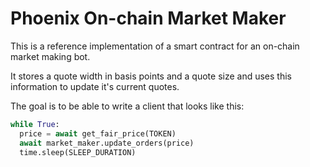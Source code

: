 # Phoenix On-chain Market Maker

This is a reference implementation of a smart contract for an on-chain market making bot.

It stores a quote width in basis points and a quote size and uses this information to update it's current quotes.

The goal is to be able to write a client that looks like this:

```python
while True:
  price = await get_fair_price(TOKEN)
  await market_maker.update_orders(price)
  time.sleep(SLEEP_DURATION)
```
